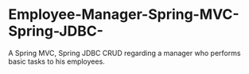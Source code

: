 # Employee-Manager-Spring-MVC-Spring-JDBC-
A Spring MVC, Spring JDBC CRUD regarding a manager who performs basic tasks to his employees.
